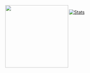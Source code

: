 <img align='left' src='https://avatars0.githubusercontent.com/u/30984260?s=460&u=15112c27a413d5d517329191c1ed6c5784606d12&v=4' width='200"'>

[![Stats](https://github-readme-stats.vercel.app/api?username=rochadev)](https://github.com/rochadev)
